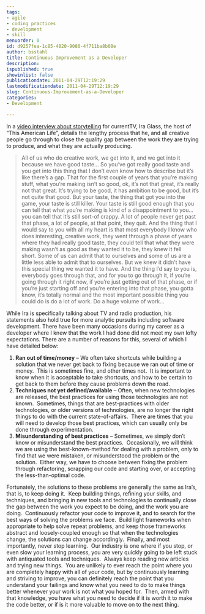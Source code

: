 ```yaml
---
tags:
- agile
- coding practices
- development
- skill
menuorder: 0
id: d9257fea-1c85-4820-9080-4f711ba8b08e
author: bsstahl
title: Continuous Improvement as a Developer
description: 
ispublished: true
showinlist: false
publicationdate: 2011-04-29T12:19:29
lastmodificationdate: 2011-04-29T12:19:29
slug: Continuous-Improvement-as-a-Developer
categories:
- Development

---
```


In a [video interview about storytelling](https://www.youtube.com/watch?v=X2wLP0izeJE) for currentTV, Ira Glass, the host of “This American Life”, details the lengthy process that he, and all creative people go through to close the quality gap between the work they are trying to produce, and what they are actually producing.

> All of us who do creative work, we get into it, and we get into it because we have good taste… So you’ve got really good taste and you get into this thing that I don’t even know how to describe but it’s like there’s a gap. That for the first couple of years that you’re making stuff, what you’re making isn’t so good, ok, it’s not that great, it’s really not that great. It’s trying to be good, it has ambition to be good, but it’s not quite that good. But your taste, the thing that got you into the game, your taste is still killer. Your taste is still good enough that you can tell that what you’re making is kind of a disappointment to you…you can tell that it’s still sort-of crappy. A lot of people never get past that phase, a lot of people, at that point, they quit. And the thing that I would say to you with all my heart is that most everybody I know who does interesting, creative work, they went through a phase of years where they had really good taste, they could tell that what they were making wasn’t as good as they wanted it to be, they knew it fell short. Some of us can admit that to ourselves and some of us are a little less able to admit that to ourselves. But we knew it didn’t have this special thing we wanted it to have. And the thing I’d say to you is, everybody goes through that, and for you to go through it, if you’re going through it right now, if you’re just getting out of that phase, or if you’re just starting off and you’re entering into that phase, you gotta know, it’s totally normal and the most important possible thing you could do is do a lot of work. Do a huge volume of work…

While Ira is specifically talking about TV and radio production, his statements also hold true for more analytic pursuits including software development. There have been many occasions during my career as a developer where I knew that the work I had done did not meet my own lofty expectations. There are a number of reasons for this, several of which I have detailed below:

1. **Ran out of time/money** – We often take shortcuts while building a solution that we never get back to fixing because we ran out of time or money.  This is sometimes fine, and other times not.  It is important to know when it is acceptable to take shortcuts, and how to be certain to get back to them before they cause problems down the road.
2. **Techniques not yet defined/available** – Often, when new technologies are released, the best practices for using those technologies are not known.  Sometimes, things that are best-practices with older technologies, or older versions of technologies, are no longer the right things to do with the current state-of-affairs.  There are times that you will need to develop those best practices, which can usually only be done through experimentation.
3. **Misunderstanding of best practices** – Sometimes, we simply don’t know or misunderstand the best practices.  Occasionally, we will think we are using the best-known-method for dealing with a problem, only to find that we were mistaken, or misunderstood the problem or the solution.  Either way, we have to choose between fixing the problem through refactoring, scrapping our code and starting over, or accepting the less-than-optimal code.


Fortunately, the solutions to these problems are generally the same as Ira’s, that is, to keep doing it.  Keep building things, refining your skills, and techniques, and bringing in new tools and technologies to continually close the gap between the work you expect to be doing, and the work you are doing.  Continuously refactor your code to improve it, and to search for the best ways of solving the problems we face.  Build light frameworks when appropriate to help solve repeat problems, and keep those frameworks abstract and loosely-coupled enough so that when the technologies change, the solutions can change accordingly.  Finally, and most importantly, never stop learning.  Our industry is one where if you stop, or even slow your learning process, you are very quickly going to be left stuck with antiquated tools and techniques.  Always keep reading new articles and trying new things.  You are unlikely to ever reach the point where you are completely happy with all of your code, but by continuously learning and striving to improve, you can definitely reach the point that you understand your failings and know what you need to do to make things better whenever your work is not what you hoped for.  Then, armed with that knowledge, you have what you need to decide if it is worth it to make the code better, or if is it more valuable to move on to the next thing.

